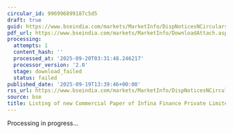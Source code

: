 ```yaml
---
circular_id: 996996899187c5d5
draft: true
guid: https://www.bseindia.com/markets/MarketInfo/DispNoticesNCirculars.aspx?Noticeid={AF566C81-12C9-47D4-8D02-35E3A8CF766C}&noticeno=20250919-37&dt=09/19/2025&icount=37&totcount=44&flag=0
pdf_url: https://www.bseindia.com/markets/MarketInfo/DownloadAttach.aspx?id=20250919-37&attachedId=
processing:
  attempts: 1
  content_hash: ''
  processed_at: '2025-09-20T03:31:48.246217'
  processor_version: '2.0'
  stage: download_failed
  status: failed
published_date: '2025-09-19T13:39:46+00:00'
rss_url: https://www.bseindia.com/markets/MarketInfo/DispNoticesNCirculars.aspx?Noticeid={AF566C81-12C9-47D4-8D02-35E3A8CF766C}&noticeno=20250919-37&dt=09/19/2025&icount=37&totcount=44&flag=0
source: bse
title: Listing of new Commercial Paper of Infina Finance Private Limited
---
```


Processing in progress...
